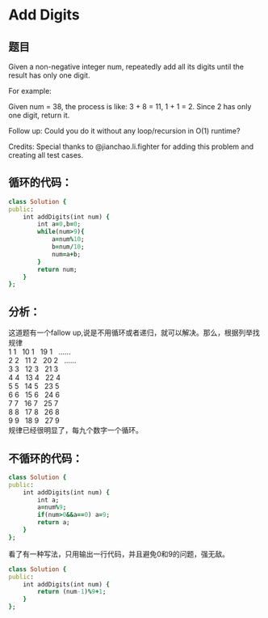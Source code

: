 # Add Digits
## 题目
Given a non-negative integer num, repeatedly add all its digits until the result has only one digit.

For example:

Given num = 38, the process is like: 3 + 8 = 11, 1 + 1 = 2. Since 2 has only one digit, return it.

Follow up:
Could you do it without any loop/recursion in O(1) runtime?

Credits:
Special thanks to @jianchao.li.fighter for adding this problem and creating all test cases.
## 循环的代码：
```ruby
class Solution {
public:
    int addDigits(int num) {
        int a=0,b=0;
        while(num>9){
            a=num%10;
            b=num/10;
            num=a+b;
        }
        return num;
    }
};
```
## 分析：
这道题有一个fallow up,说是不用循环或者递归，就可以解决。那么，根据列举找规律<br>
1 1    10 1    19 1    ……<br>
2 2    11 2    20 2    ……<br>
3 3    12 3    21 3<br>
4 4    13 4    22 4<br>
5 5    14 5    23 5<br>
6 6    15 6    24 6<br>
7 7    16 7    25 7<br>
8 8    17 8    26 8<br>
9 9    18 9    27 9<br>
规律已经很明显了，每九个数字一个循环。<br>
## 不循环的代码：
```ruby
class Solution {
public:
    int addDigits(int num) {
        int a;
        a=num%9;
        if(num>0&&a==0) a=9;
        return a;
    }
};
```

看了有一种写法，只用输出一行代码，并且避免0和9的问题，强无敌。
```ruby
class Solution {
public:
    int addDigits(int num) {
        return (num-1)%9+1;
    }
};
